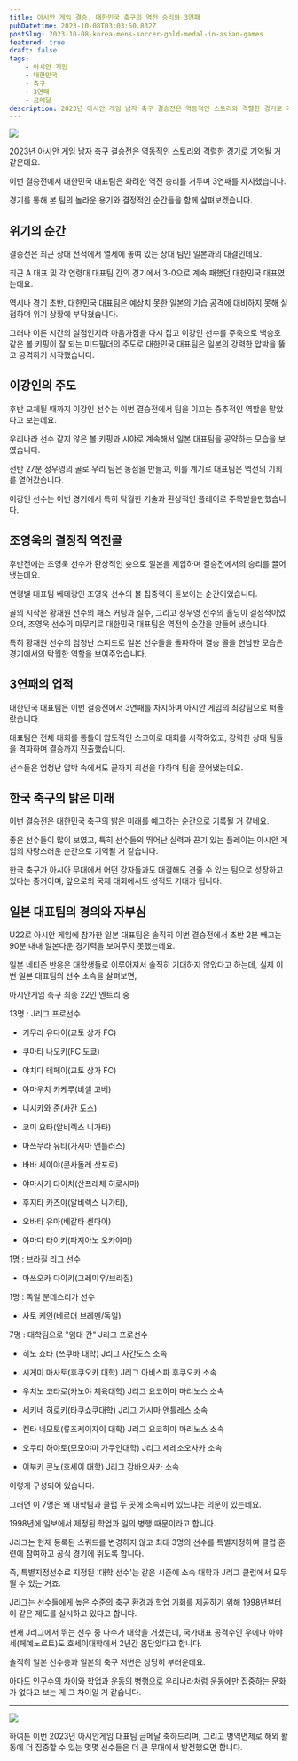 ```yaml
---
title: 아시안 게임 결승, 대한민국 축구의 역전 승리와 3연패
pubDatetime: 2023-10-08T03:03:50.832Z
postSlug: 2023-10-08-korea-mens-soccer-gold-medal-in-asian-games
featured: true
draft: false
tags:
    - 아시안 게임
    - 대한민국
    - 축구
    - 3연패
    - 금메달
description: 2023년 아시안 게임 남자 축구 결승전은 역동적인 스토리와 격렬한 경기로 기억될 것입니다. 이번 결승전에서 대한민국 대표팀은 화려한 역전 승리를 거두며 3연패를 차지했습니다. 경기를 통해 본 팀의 놀라운 용기와 결정적인 순간들을 함께 살펴보겠습니다.
---
```


![](https://blogger.googleusercontent.com/img/a/AVvXsEitez1ePlEjsHM_WlrNemOb5_oeqQlITgq_OcAoBuamp8Xq-ieWv5UkS4l0wdsFhc0JKhT4DIjxaELBaYF9ddm-9LTd4JIFWm6WzRPkWp5oSfMvZ_4WxPed4BYkmgrKr849GAqyhUE67rYn4dnMudSJ-rAsuGWtn73vaESaRfBMe8DvalwDcg6OCo7jmm4)


2023년 아시안 게임 남자 축구 결승전은 역동적인 스토리와 격렬한 경기로 기억될 거 같은데요.

이번 결승전에서 대한민국 대표팀은 화려한 역전 승리를 거두며 3연패를 차지했습니다.

경기를 통해 본 팀의 놀라운 용기와 결정적인 순간들을 함께 살펴보겠습니다.

## 위기의 순간

결승전은 최근 상대 전적에서 열세에 놓여 있는 상대 팀인 일본과의 대결인데요.

최근 A 대표 및 각 연령대 대표팀 간의 경기에서 3-0으로 계속 패했던 대한민국 대표였는데요.

역시나 경기 초반, 대한민국 대표팀은 예상치 못한 일본의 기습 공격에 대비하지 못해 실점하며 위기 상황에 부닥쳤습니다.

그러나 이른 시간의 실점인지라 마음가짐을 다시 잡고 이강인 선수를 주축으로 백승호 같은 볼 키핑이 잘 되는 미드필더의 주도로 대한민국 대표팀은 일본의 강력한 압박을 뚫고 공격하기 시작했습니다.

## 이강인의 주도

후반 교체될 때까지 이강인 선수는 이번 결승전에서 팀을 이끄는 중추적인 역할을 맡았다고 보는데요.

우리나라 선수 같지 않은 볼 키핑과 시야로 계속해서 일본 대표팀을 공약하는 모습을 보였습니다.

전반 27분 정우영의 골로 우리 팀은 동점을 만들고, 이를 계기로 대표팀은 역전의 기회를 열어갔습니다.

이강인 선수는 이번 경기에서 특히 탁월한 기술과 환상적인 플레이로 주목받을만했습니다.

## 조영욱의 결정적 역전골

후반전에는 조영욱 선수가 환상적인 슛으로 일본을 제압하며 결승전에서의 승리를 끌어냈는데요.

연령별 대표팀 베테랑인 조영욱 선수의 볼 집중력이 돋보이는 순간이었습니다.

골의 시작은 황재원 선수의 패스 커팅과 질주, 그리고 정우영 선수의 홀딩이 결정적이었으며, 조영욱 선수의 마무리로 대한민국 대표팀은 역전의 순간을 만들어 냈습니다.

특히 황재원 선수의 엄청난 스피드로 일본 선수들을 돌파하며 결승 골을 헌납한 모습은 경기에서의 탁월한 역할을 보여주었습니다.

## 3연패의 업적

대한민국 대표팀은 이번 결승전에서 3연패를 차지하며 아시안 게임의 최강팀으로 떠올랐습니다.

대표팀은 전체 대회를 통틀어 압도적인 스코어로 대회를 시작하였고, 강력한 상대 팀들을 격파하며 결승까지 진출했습니다.

선수들은 엄청난 압박 속에서도 끝까지 최선을 다하며 팀을 끌어냈는데요.

## 한국 축구의 밝은 미래

이번 결승전은 대한민국 축구의 밝은 미래를 예고하는 순간으로 기록될 거 같네요.

좋은 선수들이 많이 보였고, 특히 선수들의 뛰어난 실력과 끈기 있는 플레이는 아시안 게임의 자랑스러운 순간으로 기억될 거 같습니다.

한국 축구가 아시아 무대에서 어떤 강자들과도 대결해도 견줄 수 있는 팀으로 성장하고 있다는 증거이며, 앞으로의 국제 대회에서도 성적도 기대가 됩니다.

## 일본 대표팀의 경의와 자부심

U22로 아시안 게임에 참가한 일본 대표팀은 솔직히 이번 결승전에서 초반 2분 빼고는 90분 내내 일본다운 경기력을 보여주지 못했는데요.

일본 네티즌 반응은 대학생들로 이루어져서 솔직히 기대하지 않았다고 하는데, 실제 이번 일본 대표팀의 선수 소속을 살펴보면,

아시안게임 축구 최종 22인 엔트리 중

13명 : J리그 프로선수

- 키무라 유다이(교토 상가 FC)

- 쿠마타 나오키(FC 도쿄)

- 야치다 테페이(교토 상가 FC)

- 야마우치 카케루(비셀 고베)

- 니시카와 준(사간 도스)

- 코미 요타(알비렉스 니가타)

- 마쓰무라 유타(가시마 앤틀러스)

- 바바 세이야(콘사돌레 삿포로)

- 야마사키 타이치(산프레체 히로시마)

- 후지타 카즈야(알비렉스 니가타),

- 오바타 유마(베갈타 센다이)

- 야마다 타이키(파지아노 오카야마)



1명 : 브라질 리그 선수

- 마쓰오카 다이키(그레미우/브라질)



1명 : 독일 분데스리가 선수

- 사토 케인(베르더 브레멘/독일)



7명 : 대학팀으로 "임대 간" J리그 프로선수

- 히노 쇼타 (쓰쿠바 대학) J리그 사간도스 소속

- 시게미 마사토(후쿠오카 대학) J리그 아비스파 후쿠오카 소속

- 우치노 코타로(카노야 체육대학) J리그 요코하마 마리노스 소속

- 세키네 히로키(타쿠쇼쿠대학) J리그 가시마 앤틀레스 소속

- 켄타 네모토(류츠케이자이 대학) J리그 요코하마 마리노스 소속

- 오쿠타 하야토(모모야마 가쿠인대학) J리그 세레소오사카 소속

- 이부키 콘노(호세이 대학) J리그 감바오사카 소속

이렇게 구성되어 있습니다.

그러면 이 7명은 왜 대학팀과 클럽 두 곳에 소속되어 있느냐는 의문이 있는데요.

1998년에 일보에서 제정된 학업과 일의 병행 때문이라고 합니다.

J리그는 현재 등록된 스쿼드를 변경하지 않고 최대 3명의 선수를 특별지정하여 클럽 훈련에 참여하고 공식 경기에 뛰도록 합니다.

즉, 특별지정선수로 지정된 '대학 선수'는 같은 시즌에 소속 대학과 J리그 클럽에서 모두 뛸 수 있는 거죠.

J리그는 선수들에게 높은 수준의 축구 환경과 학업 기회를 제공하기 위해 1998년부터 이 같은 제도를 실시하고 있다고 합니다.

현재 J리그에서 뛰는 선수 중 다수가 대학을 거쳤는데, 국가대표 공격수인 우에다 아야세(페예노르트)도 호세이대학에서 2년간 몸담았다고 합니다.

솔직히 일본 선수층과 일본의 축구 저변은 상당히 부러운데요.

아마도 인구수의 차이와 학업과 운동의 병행으로 우리나라처럼 운동에만 집중하는 문화가 없다고 보는 게 그 차이일 거 같습니다.

---

![](https://blogger.googleusercontent.com/img/a/AVvXsEif6YqO37u7KzQF9UxxOgD6JZ-pspN9aoItPjeSvHeVZTO80OWitrs6O0l7NN0ZhKKN-VPcwhw_jgoVJIVEd2CcGWsc5BC8XF5hcwcW0zsubH1qtgJSyotN5Reern8huDQOnwGVnGaL0_8YB7tzxD8Pry8bHGx7CufgZzswBthWXwMrpmyJxoPweBhAp0U)

하여튼 이번 2023년 아시안게임 대표팀 금메달 축하드리며, 그리고 병역면제로 해외 활동에 더 집중할 수 있는 몇몇 선수들은 더 큰 무대에서 발전했으면 합니다.

